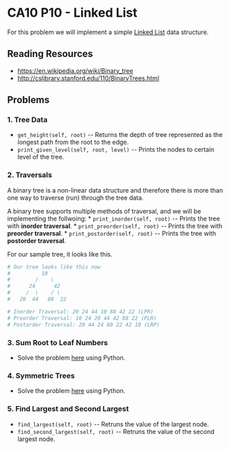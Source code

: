 # CA10 P10 - Linked List

For this problem we will implement a simple [Linked List](http://cslibrary.stanford.edu/110/BinaryTrees.html) data structure.

## Reading Resources

* https://en.wikipedia.org/wiki/Binary_tree
* http://cslibrary.stanford.edu/110/BinaryTrees.html 


## Problems

### 1. Tree Data

  * `get_height(self, root)` -- Returns the depth of tree represented as the longest path from the root to the edge.
  * `print_given_level(self, root, level)` -- Prints the nodes to certain level of the tree.

### 2. Traversals

A binary tree is a non-linear data structure and therefore there is more than one way to traverse (run) through the tree data.

A binary tree supports multiple methods of traversal, and we will be implementing the follwoing:
    * `print_inorder(self, root)` -- Prints the tree with **inorder traversal**.
    * `print_preorder(self, root)` -- Prints the tree with **preorder traversal**.
    * `print_postorder(self, root)` -- Prints the tree with **postorder traversal**.

For our sample tree, it looks like this.

```python
# Our tree looks like this now
#          10
#        /    \
#      24      42
#     /  \    / \
#   20  44   88  22

# Inorder Traversal: 20 24 44 10 88 42 22 (LPR)
# Preorder Traversal: 10 24 20 44 42 88 22 (PLR)
# Postorder Traversal: 20 44 24 88 22 42 10 (LRP)
```

### 3. Sum Root to Leaf Numbers

* Solve the problem [here](https://leetcode.com/problems/sum-root-to-leaf-numbers/) using Python.

### 4. Symmetric Trees

* Solve the problem [here](https://leetcode.com/problems/symmetric-tree/) using Python.

### 5. Find Largest and Second Largest

  * `find_largest(self, root)` -- Retruns the value of the largest node.
  * `find_second_largest(self, root)` -- Retruns the value of the second largest node.
